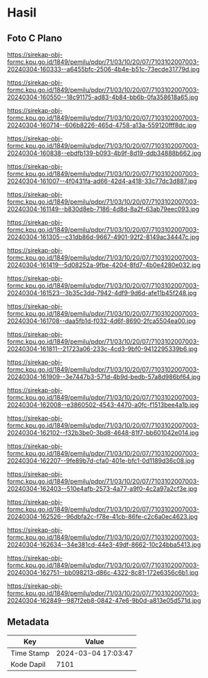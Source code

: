 # Hasil

## Foto C Plano

https://sirekap-obj-formc.kpu.go.id/1849/pemilu/pdpr/71/03/10/20/07/7103102007003-20240304-160333--a6455bfc-2506-4b4e-b51c-73ecde31779d.jpg

https://sirekap-obj-formc.kpu.go.id/1849/pemilu/pdpr/71/03/10/20/07/7103102007003-20240304-160550--18c91175-ad83-4b84-bb6b-0fa358618a65.jpg

https://sirekap-obj-formc.kpu.go.id/1849/pemilu/pdpr/71/03/10/20/07/7103102007003-20240304-160714--606b8226-465d-4758-a13a-559120fff8dc.jpg

https://sirekap-obj-formc.kpu.go.id/1849/pemilu/pdpr/71/03/10/20/07/7103102007003-20240304-160838--ebdfb139-b093-4b9f-8d19-ddb34888b662.jpg

https://sirekap-obj-formc.kpu.go.id/1849/pemilu/pdpr/71/03/10/20/07/7103102007003-20240304-161007--4f0431fa-ad66-42d4-a418-33c77dc3d887.jpg

https://sirekap-obj-formc.kpu.go.id/1849/pemilu/pdpr/71/03/10/20/07/7103102007003-20240304-161149--b830d8eb-7186-4d8d-8a2f-63ab79eec093.jpg

https://sirekap-obj-formc.kpu.go.id/1849/pemilu/pdpr/71/03/10/20/07/7103102007003-20240304-161305--c31db86d-9667-4901-92f2-8149ac34447c.jpg

https://sirekap-obj-formc.kpu.go.id/1849/pemilu/pdpr/71/03/10/20/07/7103102007003-20240304-161419--5d08252a-9fbe-4204-8fd7-4b0e4280e032.jpg

https://sirekap-obj-formc.kpu.go.id/1849/pemilu/pdpr/71/03/10/20/07/7103102007003-20240304-161523--3b35c3dd-7942-4df9-9d6d-afe11b45f248.jpg

https://sirekap-obj-formc.kpu.go.id/1849/pemilu/pdpr/71/03/10/20/07/7103102007003-20240304-161708--daa5fb1d-f032-4d6f-8690-2fca5504ea00.jpg

https://sirekap-obj-formc.kpu.go.id/1849/pemilu/pdpr/71/03/10/20/07/7103102007003-20240304-161811--21723a06-233c-4cd3-9bf0-9412295339b6.jpg

https://sirekap-obj-formc.kpu.go.id/1849/pemilu/pdpr/71/03/10/20/07/7103102007003-20240304-161909--3e7447b3-571d-4b9d-bedb-57a8d986bf64.jpg

https://sirekap-obj-formc.kpu.go.id/1849/pemilu/pdpr/71/03/10/20/07/7103102007003-20240304-162008--e3860502-4543-4470-a0fc-f1513bee4a1b.jpg

https://sirekap-obj-formc.kpu.go.id/1849/pemilu/pdpr/71/03/10/20/07/7103102007003-20240304-162102--f32b3be0-3bd8-4648-81f7-bb601042e014.jpg

https://sirekap-obj-formc.kpu.go.id/1849/pemilu/pdpr/71/03/10/20/07/7103102007003-20240304-162207--9fe89b7d-cfa0-401e-bfc1-0d1189d36c08.jpg

https://sirekap-obj-formc.kpu.go.id/1849/pemilu/pdpr/71/03/10/20/07/7103102007003-20240304-162403--510e4afb-2573-4a77-a9f0-4c2a97a2cf3e.jpg

https://sirekap-obj-formc.kpu.go.id/1849/pemilu/pdpr/71/03/10/20/07/7103102007003-20240304-162526--96dbfa2c-f78e-41cb-86fe-c2c6a0ec4623.jpg

https://sirekap-obj-formc.kpu.go.id/1849/pemilu/pdpr/71/03/10/20/07/7103102007003-20240304-162634--34e381cd-44e3-49df-8662-10c24bba5413.jpg

https://sirekap-obj-formc.kpu.go.id/1849/pemilu/pdpr/71/03/10/20/07/7103102007003-20240304-162751--bb098213-d86c-4322-8c81-172e6356c6b1.jpg

https://sirekap-obj-formc.kpu.go.id/1849/pemilu/pdpr/71/03/10/20/07/7103102007003-20240304-162849--987f2eb8-0842-47e6-9b0d-a813e05d571d.jpg


## Metadata

| Key        | Value               |
| ---------- | ------------------- |
| Time Stamp | 2024-03-04 17:03:47 |
| Kode Dapil | 7101                |



